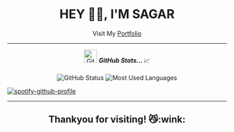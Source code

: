<h1 align="center"> HEY 👋🏻, I'M SAGAR</h1>

<div align="center">Visit My <a href="https://almostsagar.netlify.app" target="_blank">Portfolio</a></div>








<a href="https://github.com/Almostsagar">
  
</a>

---

<p align="center">
<img src="https://media.giphy.com/media/VgCDAzcKvsR6OM0uWg/giphy.gif" width="30px" alt="GitHub-Status"/>&nbsp;<i><b>GitHub Stats... </b></i>📈<br><br>
<img src="https://github-readme-stats.vercel.app/api?username=Almostsagar&count_private=true&show_icons=true&theme=radical" alt="GitHub Status"/>
<img src = "https://github-readme-stats.vercel.app/api/top-langs/?username=Almostsagar&show_icons=true&layout=compact&theme=radical" alt="Most Used Languages">
</p>



[![spotify-github-profile](https://spotify-github-profile.vercel.app/api/view?uid=8g6661y7g8nocnqutiobq7h3d&cover_image=true&theme=natemoo-re&show_offline=false&background_color=000000&interchange=false&bar_color=67e363&bar_color_cover=false)](https://spotify-github-profile.vercel.app/api/view?uid=8g6661y7g8nocnqutiobq7h3d&redirect=true)


---

[linkedin]: https://www.linkedin.com/in/sagar-kumar-a1108b198/
[gmail]: sagar19003@gmail.com
[twitter]: https://twitter.com/Almostsagar

<h2 align="center">Thankyou for visiting! 😼:wink:</h2>
